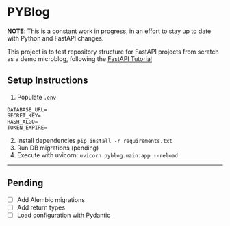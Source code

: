 # PYBlog

**NOTE**: This is a constant work in progress, in an effort to stay up to date with Python and FastAPI changes.

This project is to test repository structure for FastAPI projects from scratch as a demo microblog, following the [FastAPI Tutorial](https://fastapi.tiangolo.com/tutorial/)

## Setup Instructions

1. Populate `.env`

```
DATABASE_URL=
SECRET_KEY=
HASH_ALGO=
TOKEN_EXPIRE=
```
2. Install dependencies `pip install -r requirements.txt`
3. Run DB migrations (pending)
4. Execute with uvicorn: `uvicorn pyblog.main:app --reload`

- - -

## Pending

- [  ] Add Alembic migrations
- [  ] Add return types
- [  ] Load configuration with Pydantic

